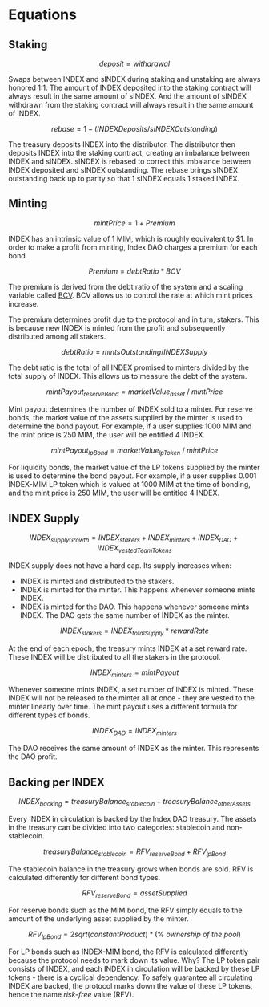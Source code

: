 # Equations

## Staking

$$
deposit = withdrawal
$$

Swaps between INDEX and sINDEX during staking and unstaking are always honored 1:1. The amount of INDEX deposited into the staking contract will always result in the same amount of sINDEX. And the amount of sINDEX withdrawn from the staking contract will always result in the same amount of INDEX.

$$
rebase = 1 - ( INDEXDeposits / sINDEXOutstanding )
$$

The treasury deposits INDEX into the distributor. The distributor then deposits INDEX into the staking contract, creating an imbalance between INDEX and sINDEX. sINDEX is rebased to correct this imbalance between INDEX deposited and sINDEX outstanding. The rebase brings sINDEX outstanding back up to parity so that 1 sINDEX equals 1 staked INDEX.

## Minting

$$
mint Price = 1 + Premium
$$

INDEX has an intrinsic value of 1 MIM, which is roughly equivalent to $1. In order to make a profit from minting, Index DAO charges a premium for each bond.

$$
Premium = debt Ratio * BCV
$$

The premium is derived from the debt ratio of the system and a scaling variable called [BCV](https://docs.olympusdao.finance/references/glossary#bcv). BCV allows us to control the rate at which mint prices increase.

The premium determines profit due to the protocol and in turn, stakers. This is because new INDEX is minted from the profit and subsequently distributed among all stakers.

$$
debt Ratio = mintsOutstanding/INDEXSupply
$$

The debt ratio is the total of all INDEX promised to minters divided by the total supply of INDEX. This allows us to measure the debt of the system.

$$
mintPayout_{reserveBond} = marketValue_{asset}\ /\ mintPrice
$$

Mint payout determines the number of INDEX sold to a minter. For reserve bonds, the market value of the assets supplied by the minter is used to determine the bond payout. For example, if a user supplies 1000 MIM and the mint price is 250 MIM, the user will be entitled 4 INDEX.

$$
mintPayout_{lpBond} = marketValue_{lpToken}\ /\ mintPrice
$$

For liquidity bonds, the market value of the LP tokens supplied by the minter is used to determine the bond payout. For example, if a user supplies 0.001 INDEX-MIM LP token which is valued at 1000 MIM at the time of bonding, and the mint price is 250 MIM, the user will be entitled 4 INDEX.

## INDEX Supply

$$
INDEX_{supplyGrowth} = INDEX_{stakers} + INDEX_{minters} + INDEX_{DAO} + INDEX_{vestedTeamTokens}
$$

INDEX supply does not have a hard cap. Its supply increases when:

- INDEX is minted and distributed to the stakers.
- INDEX is minted for the minter. This happens whenever someone mints INDEX.
- INDEX is minted for the DAO. This happens whenever someone mints INDEX. The DAO gets the same number of INDEX as the minter.

$$
INDEX_{stakers} = INDEX_{totalSupply} * rewardRate
$$

At the end of each epoch, the treasury mints INDEX at a set reward rate. These INDEX will be distributed to all the stakers in the protocol.

$$
INDEX_{minters} = mintPayout
$$

Whenever someone mints INDEX, a set number of INDEX is minted. These INDEX will not be released to the minter all at once - they are vested to the minter linearly over time. The mint payout uses a different formula for different types of bonds.

$$
INDEX_{DAO} = INDEX_{minters}
$$

The DAO receives the same amount of INDEX as the minter. This represents the DAO profit.

## Backing per INDEX

$$
INDEX_{backing} = treasuryBalance_{stablecoin} + treasuryBalance_{otherAssets}
$$

Every INDEX in circulation is backed by the Index DAO treasury. The assets in the treasury can be divided into two categories: stablecoin and non-stablecoin.

$$
treasuryBalance_{stablecoin} = RFV_{reserveBond} + RFV_{lpBond}
$$

The stablecoin balance in the treasury grows when bonds are sold. RFV is calculated differently for different bond types.

$$
RFV_{reserveBond} = assetSupplied
$$

For reserve bonds such as the MIM bond, the RFV simply equals to the amount of the underlying asset supplied by the minter.

$$
RFV_{lpBond} = 2sqrt(constantProduct) * (\%\ ownership\ of\ the\ pool)
$$

For LP bonds such as INDEX-MIM bond, the RFV is calculated differently because the protocol needs to mark down its value. Why? The LP token pair consists of INDEX, and each INDEX in circulation will be backed by these LP tokens - there is a cyclical dependency. To safely guarantee all circulating INDEX are backed, the protocol marks down the value of these LP tokens, hence the name _risk-free_ value (RFV).
